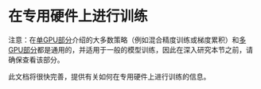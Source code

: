 <!-- 版权所有2022年HuggingFace团队保留所有权利。
根据Apache许可证第2.0版（“许可证”）许可；您除非遵守许可证，否则不得使用此文件。您可以在以下位置获取许可证的副本
http://www.apache.org/licenses/LICENSE-2.0
除非适用法律要求或书面同意，根据许可证分发的软件是基于“按原样”分发的，不附带任何明示或暗示的保证或条件。请参阅许可证获取更多详细信息。
⚠️ 请注意，此文件是Markdown格式，但包含我们文档构建器（类似于MDX）的特定语法，可能在您的Markdown查看器中无法正确渲染。渲染。
-->
# 在专用硬件上进行训练
<Tip>

注意：在[单GPU部分](perf_train_gpu_one)介绍的大多数策略（例如混合精度训练或梯度累积）和[多GPU部分](perf_train_gpu_many)都是通用的，并适用于一般的模型训练，因此在深入研究本节之前，请确保查看该部分。

</Tip>

此文档将很快完善，提供有关如何在专用硬件上进行训练的信息。